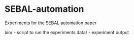 # SEBAL-automation
Experiments for the SEBAL automation paper

bin/ - script to run the experiments
data/ - experiment output

